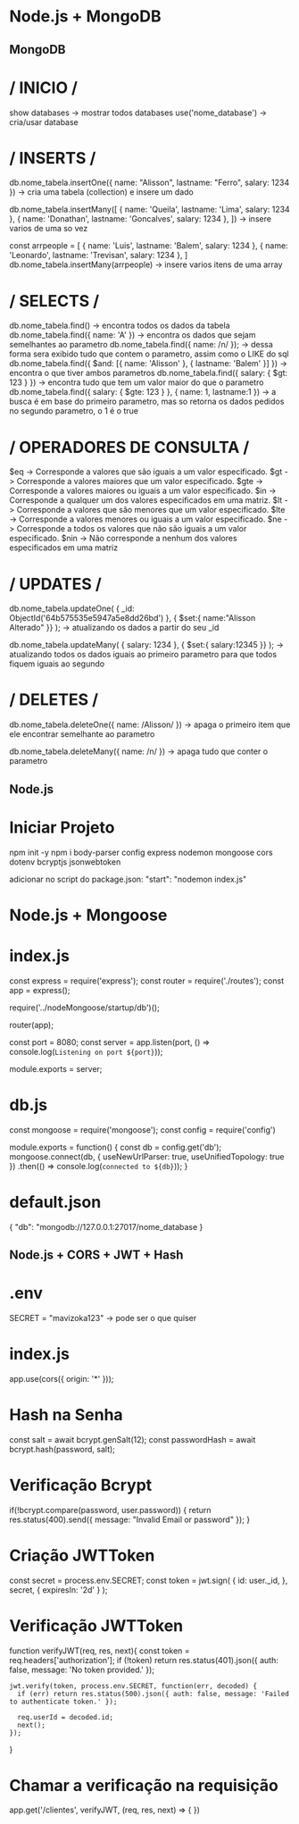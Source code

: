 # Node.js + MongoDB

## MongoDB

# / INICIO /

show databases -> mostrar todos databases
use('nome_database') -> cria/usar database

# / INSERTS / 

db.nome_tabela.insertOne({
    name: "Alisson",
    lastname: "Ferro",
    salary: 1234
}) -> cria uma tabela (collection) e insere um dado 

db.nome_tabela.insertMany([
    {
        name: 'Queila',
        lastname: 'Lima',
        salary: 1234
    },
    {
        name: 'Donathan',
        lastname: 'Goncalves',
        salary: 1234
    },
]) -> insere varios de uma so vez

const arrpeople = [
    {
        name: 'Luis',
        lastname: 'Balem',
        salary: 1234
    },
    {
        name: 'Leonardo',
        lastname: 'Trevisan',
        salary: 1234
    },
]
db.nome_tabela.insertMany(arrpeople) -> insere varios itens de uma array

# / SELECTS /

db.nome_tabela.find() -> encontra todos os dados da tabela
db.nome_tabela.find({ name: 'A' }) -> encontra os dados que sejam semelhantes ao parametro
db.nome_tabela.find({ name: /n/ }); -> dessa forma sera exibido tudo que contem o parametro, assim como o LIKE do sql
db.nome_tabela.find({ $and: [{ name: 'Alisson' }, { lastname: 'Balem' }] }) -> encontra o que tiver ambos parametros
db.nome_tabela.find({ salary: { $gt: 123 } }) -> encontra tudo que tem um valor maior do que o parametro
db.nome_tabela.find({ salary: { $gte: 123 } }, { name: 1, lastname:1 }) -> a busca é em base do primeiro parametro, mas so retorna os dados pedidos no segundo parametro, o 1 é o true

# / OPERADORES DE CONSULTA /

$eq -> Corresponde a valores que são iguais a um valor especificado.
$gt -> Corresponde a valores maiores que um valor especificado.
$gte ->  Corresponde a valores maiores ou iguais a um valor especificado.
$in -> Corresponde a qualquer um dos valores especificados em uma matriz.
$lt -> Corresponde a valores que são menores que um valor especificado.
$lte ->  Corresponde a valores menores ou iguais a um valor especificado.
$ne -> Corresponde a todos os valores que não são iguais a um valor especificado.
$nin ->  Não corresponde a nenhum dos valores especificados em uma matriz

# / UPDATES /

db.nome_tabela.updateOne(
    { _id: ObjectId('64b575535e5947a5e8dd26bd') },
    { $set:{ name:"Alisson Alterado" }}
); -> atualizando os dados a partir do seu _id

db.nome_tabela.updateMany(
    { salary: 1234 },
    { $set:{ salary:12345 }}
); -> atualizando todos os dados iguais ao primeiro parametro para que todos fiquem iguais ao segundo

# / DELETES /

db.nome_tabela.deleteOne({
    name: /Alisson/
}) -> apaga o primeiro item que ele encontrar semelhante ao parametro

db.nome_tabela.deleteMany({
    name: /n/
}) -> apaga tudo que conter o parametro

## Node.js

# Iniciar Projeto

npm init -y
npm i body-parser config express nodemon mongoose cors dotenv bcryptjs jsonwebtoken

adicionar no script do package.json:
"start": "nodemon index.js"

# Node.js + Mongoose

# index.js

const express = require('express');
const router = require('./routes');
const app = express();

require('../nodeMongoose/startup/db')();

router(app);

const port = 8080;
const server = app.listen(port, () => console.log(`Listening on port ${port}`));

module.exports = server;

# db.js

const mongoose = require('mongoose');
const config = require('config')

module.exports = function() {
    const db = config.get('db');
    mongoose.connect(db, { useNewUrlParser: true, useUnifiedTopology: true })
        .then(() => console.log(`connected to ${db}`));
}

# default.json

{
    "db": "mongodb://127.0.0.1:27017/nome_database
}

## Node.js + CORS + JWT + Hash

# .env 
SECRET = "mavizoka123" -> pode ser o que quiser

# index.js
app.use(cors({
        origin: '*'
}));

# Hash na Senha
const salt = await bcrypt.genSalt(12);
const passwordHash = await bcrypt.hash(password, salt);

# Verificação Bcrypt
 if(!bcrypt.compare(password, user.password)) {
     return res.status(400).send({ message: "Invalid Email or password" });
}

# Criação JWTToken
const secret = process.env.SECRET;
const token = jwt.sign(
    {
        id: user._id,
    },
    secret,
    {
        expiresIn: '2d'
    }
);

# Verificação JWTToken

function verifyJWT(req, res, next){
    const token = req.headers['authorization'];
    if (!token) return res.status(401).json({ auth: false, message: 'No token provided.' });
    
    jwt.verify(token, process.env.SECRET, function(err, decoded) {
      if (err) return res.status(500).json({ auth: false, message: 'Failed to authenticate token.' });
      
      req.userId = decoded.id;
      next();
    });
}

# Chamar a verificação na requisição
app.get('/clientes', verifyJWT, (req, res, next) => { })
